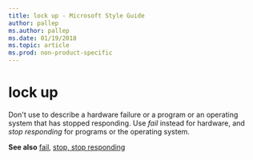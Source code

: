 ```yaml
---
title: lock up - Microsoft Style Guide
author: pallep
ms.author: pallep
ms.date: 01/19/2018
ms.topic: article
ms.prod: non-product-specific
---
```


# lock up

Don't use to describe a hardware failure or a program or an operating system that has stopped responding. Use *fail* instead for hardware, and *stop responding* for programs or the operating system.

**See also** [fail](~/a-z-word-list-term-collections/f/fail.md), [stop, stop responding](~/a-z-word-list-term-collections/s/stop-stop-responding.md)
